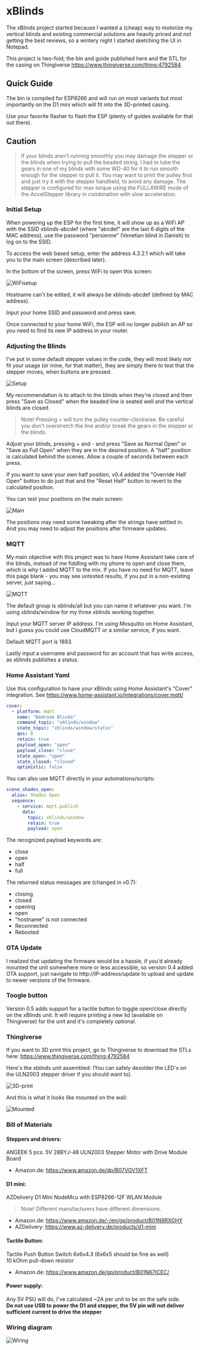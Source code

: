 # xBlinds

The xBlinds project started because I wanted a (cheap) way to motorize my vertical blinds and existing commercial solutions are heavily priced and not getting the best reviews, so a wintery night I started sketching the UI in Notepad.

This project is two-fold; the bin and guide published here and the STL for the casing on Thingiverse https://www.thingiverse.com/thing:4792584.

## Quick Guide

The bin is compiled for ESP8266 and will run on most variants but most importantly on the D1 mini which will fit into the 3D-printed casing.

Use your favorite flasher to flash the ESP (plenty of guides available for that out there).

## Caution

> If your blinds aren't running smoothly you may damage the stepper or the blinds when trying to pull the beaded string. I had to lube the gears in one of my blinds with some WD-40 for it to run smooth enough for the stepper to pull it. You may want to print the pulley first and just try it with the stepper handheld, to avoid any damage.
> The stepper is configured for max torque using the FULL4WIRE mode of the AccelStepper library in combination with slow acceleration.

### Initial Setup

When powering up the ESP for the first time, it will show up as a WiFi AP with the SSID xblinds-abcdef (where "abcdef" are the last 6 digits of the MAC address), use the password "persienne" (Venetian blind in Danish) to log on to the SSID.

To access the web based setup, enter the address 4.3.2.1 which will take you to the main screen (described later).

In the bottom of the screen, press WiFi to open this screen:

![WiFisetup](images/xblinds-wifi.jpeg)

Hostname can't be edited, it will always be xblinds-abcdef (defined by MAC address).

Input your home SSID and password and press save.

Once connected to your home WiFi, the ESP will no longer publish an AP so you need to find its new IP address in your router.

### Adjusting the Blinds

I've put in some default stepper values in the code, they will most likely not fit your usage (or mine, for that matter), they are simply there to test that the stepper moves, when buttons are pressed.

![Setup](images/xblinds-setup.jpeg)

My recommendation is to attach to the blinds when they're closed and then press "Save as Closed" when the beaded line is seated well and the vertical blinds are closed.

> Note!
> Pressing + will turn the pulley counter-clockwise. Be careful you don't overstretch the line and/or break the gears in the stepper or the blinds.

Adjust your blinds, pressing + and - and press "Save as Normal Open" or "Save as Full Open" when they are in the desired position. A "half" position is calculated behind the scenes. Allow a couple of seconds between each press.

If you want to save your own half position, v0.4 added the "Override Half Open" button to do just that and the "Reset Half" button to revert to the calculated position.

You can test your positions on the main screen:

![Main](images/xblinds.jpeg)

The positions may need some tweaking after the strings have settled in. And you may need to adjust the positions after firmware updates.

### MQTT

My main objective with this project was to have Home Assistant take care of the blinds, instead of me fiddling with my phone to open and close them, which is why I added MQTT to the mix. If you have no need for MQTT, leave this page blank - you may see untested results, if you put in a non-existing server, just saying...


![MQTT](images/xblinds-mqtt.jpeg)

The default group is xblinds/all but you can name it whatever you want. I'm using xblinds/window for my three xblinds working together.

Input your MQTT server IP address. I'm using Mosquitto on Home Assistant, but I guess you could use CloudMQTT or a similar service, if you want.

Default MQTT port is 1883.

Lastly input a username and password for an account that has write access, as xblinds publishes a status.

### Home Assistant Yaml

Use this configuration to have your xBlinds using Home Assistant's "Cover" integration. See https://www.home-assistant.io/integrations/cover.mqtt/
```yaml
cover:
  - platform: mqtt
    name: "Bedroom Blinds"
    command_topic: "xblinds/window"
    state_topic: "xblinds/window/status"
    qos: 0
    retain: true
    payload_open: "open"
    payload_close: "close"
    state_open: "open"
    state_closed: "closed"
    optimistic: false
```


You can also use MQTT directly in your automations/scripts:

```yaml
scene_shades_open:
  alias: Shades Open
  sequence:
    - service: mqtt.publish
      data:
        topic: xblinds/window
        retain: true
        payload: open
```

The recognized payload keywords are:
- close
- open
- half
- full

The returned status messages are (changed in v0.7):
- closing
- closed
- opening
- open
- "hostname" is not connected
- Reconnected
- Rebooted

### OTA Update

I realized that updating the firmware would be a hassle, if you'd already mounted the unit somewhere more or less accessible, so version 0.4 added OTA support, just navigate to http://IP-address/update to upload and update to newer versions of the firmware.


### Toogle button

Version 0.5 adds support for a tactile button to toggle open/close directly on the xBlinds unit. It will require printing a new lid (available on Thingiverse) for the unit and it's completely optional.


### Thingiverse

If you want to 3D print this project, go to Thingiverse to download the STLs here: https://www.thingiverse.com/thing:4792584

Here's the xblinds unit assembled: (You can safely desolder the LED's on the ULN2003 stepper driver if you should want to).

![3D-print](images/xblinds-open.jpg)

And this is what it looks like mounted on the wall:

![Mounted](images/xblinds-mounted.jpg)


### Bill of Materials

#### Steppers and drivers:
ANGEEK 5 pcs. 5V 28BYJ-48 ULN2003 Stepper Motor with Drive Module Board

* Amazon.de: https://www.amazon.de/dp/B07VGV1XFT


#### D1 mini:
AZDelivery D1 Mini NodeMcu with ESP8266-12F WLAN Module

> Note!
> Different manufacturers have different dimensions.

* Amazon.de: https://www.amazon.de/-/en/gp/product/B01N9RXGHY
* AZDelivery: https://www.az-delivery.de/products/d1-mini

#### Tactile Button:
Tactile Push Button Switch 6x6x4.3 (6x6x5 should be fine as well)<br/>
10 kOhm pull-down resistor

* Amazon.de: https://www.amazon.de/gp/product/B01N67ICEC/

#### Power supply:
Any 5V PSU will do, I've calculated ~2A per unit to be on the safe side.<br/>
**Do not use USB to power the D1 and stepper, the 5V pin will not deliver sufficient current to drive the stepper**


### Wiring diagram

![Wiring](images/diagram.jpg)

